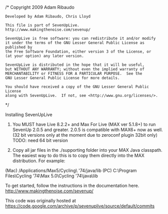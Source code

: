 /*
	Copyright 2009 Adam Ribaudo 
	 
	Developed by Adam Ribaudo, Chris Lloyd
    
    This file is part of SevenUpLive.
    http://www.makingthenoise.com/sevenup/

    SevenUpLive is free software: you can redistribute it and/or modify
    it under the terms of the GNU Lesser General Public License as published by
    the Free Software Foundation, either version 3 of the License, or
    (at your option) any later version.

    SevenUpLive is distributed in the hope that it will be useful,
    but WITHOUT ANY WARRANTY; without even the implied warranty of
    MERCHANTABILITY or FITNESS FOR A PARTICULAR PURPOSE.  See the
    GNU Lesser General Public License for more details.

    You should have received a copy of the GNU Lesser General Public License
    along with SevenUpLive.  If not, see <http://www.gnu.org/licenses/>.
*/


Installing SevenUpLive

1. You MUST have Live 8.2.2+ and Max For Live (MAX ver 5.1.8+) to run SevenUp 2.0.5 and greater.
2.0.5 is compatible with MAX6+ now as well. (32 bit versions only at the moment due to zeroconf plugin 32bit only) TODO: need 64 bit version

2. Copy all jar files in the ./supporting folder into your MAX Java classpath.
The easiest way to do this is to copy them directly into the MAX distribution. 
For example: 

(Mac) /Applications/Max5/Cycling\ '74/java/lib
(PC) C:\Program Files\Cycling '74\Max 5.0\Cycling '74\java\lib

To get started, follow the instructions in the documentation here.
http://www.makingthenoise.com/sevenup/

This code was originally hosted at 
https://code.google.com/archive/p/sevenuplive/source/default/commits
 
